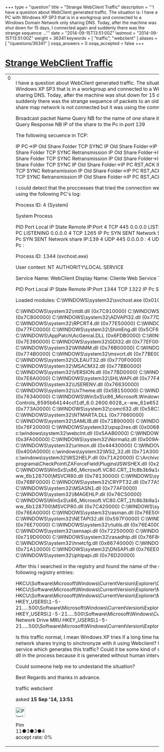+++
type = "question"
title = "Strange WebClient Traffic"
description = '''I have a question about WebClient generated traffic. The situation is: I have a PC with Windows XP SP3 that is in a workgroup and connected to a Windows Domain Network only sharing DNS. Today, after the machine was shut down for 15 days, I connected again and suddenly there was the strange sequence ...'''
date = "2014-09-15T13:51:00Z"
lastmod = "2014-09-15T13:51:00Z"
weight = 36341
keywords = [ "traffic", "webclient" ]
aliases = [ "/questions/36341" ]
osqa_answers = 0
osqa_accepted = false
+++

<div class="headNormal">

# [Strange WebClient Traffic](/questions/36341/strange-webclient-traffic)

</div>

<div id="main-body">

<div id="askform">

<table id="question-table" style="width:100%;"><colgroup><col style="width: 50%" /><col style="width: 50%" /></colgroup><tbody><tr class="odd"><td style="width: 30px; vertical-align: top"><div class="vote-buttons"><span id="post-36341-upvote" class="ajax-command post-vote up" rel="nofollow" title="I like this post (click again to cancel)"> </span><div id="post-36341-score" class="post-score" title="current number of votes">0</div><span id="post-36341-downvote" class="ajax-command post-vote down" rel="nofollow" title="I dont like this post (click again to cancel)"> </span> <span id="favorite-mark" class="ajax-command favorite-mark" rel="nofollow" title="mark/unmark this question as favorite (click again to cancel)"> </span><div id="favorite-count" class="favorite-count"></div></div></td><td><div id="item-right"><div class="question-body"><p>I have a question about WebClient generated traffic. The situation is: I have a PC with Windows XP SP3 that is in a workgroup and connected to a Windows Domain Network only sharing DNS. Today, after the machine was shut down for 15 days, I connected again and suddenly there was the strange sequence of packets to an old share map network (this share map network is not connected but it was using the command net use):</p><p>Broadcast packet Name Query NB for the name of one share it had before (\name) Name Query Response NB IP of the share to the Pc in port 139</p><p>The following secuence in TCP:</p><p>IP PC-&gt;IP Old Share Folder TCP SYNC IP Old Share Folder-&gt;IP PC RST,ACK IP PC-&gt;IP Old Share Folder TCP SYNC Retransmission IP Old Share Folder-&gt;IP PC RST,ACK IP PC-&gt;IP Old Share Folder TCP SYNC Retransmission IP Old Share Folder-&gt;IP PC RST,ACK IP PC-&gt;IP Old Share Folder TCP SYNC IP Old Share Folder-&gt;IP PC RST,ACK IP PC-&gt;IP Old Share Folder TCP SYNC Retransmission IP Old Share Folder-&gt;IP PC RST,ACK IP PC-&gt;IP Old Share Folder TCP SYNC Retransmission IP Old Share Folder-&gt;IP PC RST,ACK</p><p>I could detect that the proccesses that tried the connection were the System and Weblient using the following PC's log:</p><p>Process ID: 4 (System)</p><p>System Process</p><p>PID Port Local IP State Remote IP:Port 4 TCP 445 0.0.0.0 LISTENING 0.0.0.0 4 TCP 139 IP PC LISTENING 0.0.0.0 4 TCP 1265 IP Pc SYN SENT Network Share IP:139 4 TCP 1266 IP Pc SYN SENT Network share IP:139 4 UDP 445 0.0.0.0 <em>:</em> 4 UDP 137 IP PC <em>:</em> 4 UDP 138 IP Pc <em>:</em></p><p>Process ID: 1344 (svchost.exe)</p><p>User context: NT AUTHORITY\LOCAL SERVICE</p><p>Service Name: WebClient Display Name: Cliente Web Service Type: runs in its own process</p><p>PID Port Local IP State Remote IP:Port 1344 TCP 1322 IP Pc SYN SENT Network_Share:80</p><p>Loaded modules: C:\WINDOWS\system32\svchost.exe (0x01000000)</p><p>C:\WINDOWS\system32\ntdll.dll (0x7C910000) C:\WINDOWS\system32\kernel32.dll (0x7C800000) C:\WINDOWS\system32\ADVAPI32.dll (0x77DA0000) C:\WINDOWS\system32\RPCRT4.dll (0x77E50000) C:\WINDOWS\system32\Secur32.dll (0x77FC0000) C:\WINDOWS\system32\ShimEng.dll (0x5CF60000) C:\WINDOWS\AppPatch\AcGenral.DLL (0x6FDB0000) C:\WINDOWS\system32\USER32.dll (0x7E390000) C:\WINDOWS\system32\GDI32.dll (0x77EF0000) C:\WINDOWS\system32\WINMM.dll (0x76B00000) C:\WINDOWS\system32\ole32.dll (0x774B0000) C:\WINDOWS\system32\msvcrt.dll (0x77BE0000) C:\WINDOWS\system32\OLEAUT32.dll (0x770F0000) C:\WINDOWS\system32\MSACM32.dll (0x77BB0000) C:\WINDOWS\system32\VERSION.dll (0x77BD0000) C:\WINDOWS\system32\SHELL32.dll (0x7E6A0000) C:\WINDOWS\system32\SHLWAPI.dll (0x77F40000) C:\WINDOWS\system32\USERENV.dll (0x76630000) C:\WINDOWS\system32\UxTheme.dll (0x5B150000) C:\WINDOWS\system32\IMM32.DLL (0x76340000) C:\WINDOWS\WinSxS\x86_Microsoft.Windows.Common-Controls_6595b64144ccf1df_6.0.2600.6028_x-ww_61e65202\comctl32.dll (0x773A0000) C:\WINDOWS\system32\comctl32.dll (0x58C30000) C:\WINDOWS\system32\NTMARTA.DLL (0x77660000) C:\WINDOWS\system32\SAMLIB.dll (0x71B90000) C:\WINDOWS\system32\WLDAP32.dll (0x76F20000) C:\WINDOWS\system32\xpsp2res.dll (0x00680000) c:\windows\system32\webclnt.dll (0x5AAB0000) C:\WINDOWS\system32\WININET.dll (0x3FA00000) C:\WINDOWS\system32\Normaliz.dll (0x009A0000) C:\WINDOWS\system32\urlmon.dll (0x44430000) C:\WINDOWS\system32\iertutil.dll (0x400A0000) c:\windows\system32\WS2_32.dll (0x71A30000) c:\windows\system32\WS2HELP.dll (0x71A20000) C:\Archivos de programa\CheckPoint\ZAForceField\Plugins\ISWSHEX.dll (0x20CB0000) C:\WINDOWS\WinSxS\x86_Microsoft.VC80.CRT_1fc8b3b9a1e18e3b_8.0.50727.762_x-ww_6b128700\MSVCR80.dll (0x78130000) C:\WINDOWS\system32\WINTRUST.dll (0x76BF0000) C:\WINDOWS\system32\CRYPT32.dll (0x77A50000) C:\WINDOWS\system32\MSASN1.dll (0x77AF0000) C:\WINDOWS\system32\IMAGEHLP.dll (0x76C50000) C:\WINDOWS\WinSxS\x86_Microsoft.VC80.CRT_1fc8b3b9a1e18e3b_8.0.50727.762_x-ww_6b128700\MSVCP80.dll (0x7C420000) C:\WINDOWS\system32\RASAPI32.dll (0x76EA0000) C:\WINDOWS\system32\rasman.dll (0x76E50000) C:\WINDOWS\system32\NETAPI32.dll (0x597F0000) C:\WINDOWS\system32\TAPI32.dll (0x76E70000) C:\WINDOWS\system32\rtutils.dll (0x76E40000) C:\WINDOWS\system32\sensapi.dll (0x72250000) C:\WINDOWS\System32\mswsock.dll (0x719D0000) C:\WINDOWS\system32\rasadhlp.dll (0x76F80000) C:\WINDOWS\system32\hnetcfg.dll (0x66740000) C:\WINDOWS\System32\wshtcpip.dll (0x71A10000) C:\WINDOWS\system32\DNSAPI.dll (0x76EE0000) C:\WINDOWS\system32\iphlpapi.dll (0x76D20000)</p><p>After this I searched in the registry and found the name of the share and the IP in the following registry entries:</p><p>HKCU\Software\Microsoft\Windows\CurrentVersion\Explorer\ComputerDescriptions HKCU\Software\Microsoft\Windows\CurrentVersion\Explorer\Map Network Drive MRU HKCU\Software\Microsoft\Windows\CurrentVersion\Explorer\MountPoints2##ip##name HKEY_USERS\1-5-21.....500\Software\Microsoft\Windows\CurrentVersion\Explorer\ComputerDescriptions HKEY_USERS\1-5-21.....500\Software\Microsoft\Windows\CurrentVersion\Explorer\Map Network Drive MRU HKEY_USERS\1-5-21.....500\Software\Microsoft\Windows\CurrentVersion\Explorer\MountPoints2##ip##name</p><p>Is this traffic normal, I mean Windows XP tries if a long time has passed to refresh old network shares trying to sinchronyze with it using Webclient? Is a parameter of WebClient service which generates this traffic? Could it be some kind of script in the PC or an injected dll in the process because it is generated without human intervention?</p><p>Could someone help me to undestand the situation?</p><p>Best Regards and thanks in advance.</p></div><div id="question-tags" class="tags-container tags"><span class="post-tag tag-link-traffic" rel="tag" title="see questions tagged &#39;traffic&#39;">traffic</span> <span class="post-tag tag-link-webclient" rel="tag" title="see questions tagged &#39;webclient&#39;">webclient</span></div><div id="question-controls" class="post-controls"></div><div class="post-update-info-container"><div class="post-update-info post-update-info-user"><p>asked <strong>15 Sep '14, 13:51</strong></p><img src="https://secure.gravatar.com/avatar/d483adfbcf277a7694953592d06c68b6?s=32&amp;d=identicon&amp;r=g" class="gravatar" width="32" height="32" alt="Pim&#39;s gravatar image" /><p><span>Pim</span><br />
<span class="score" title="11 reputation points">11</span><span title="3 badges"><span class="badge1">●</span><span class="badgecount">3</span></span><span title="3 badges"><span class="silver">●</span><span class="badgecount">3</span></span><span title="4 badges"><span class="bronze">●</span><span class="badgecount">4</span></span><br />
<span class="accept_rate" title="Rate of the user&#39;s accepted answers">accept rate:</span> <span title="Pim has no accepted answers">0%</span></p></div></div><div id="comments-container-36341" class="comments-container"></div><div id="comment-tools-36341" class="comment-tools"></div><div class="clear"></div><div id="comment-36341-form-container" class="comment-form-container"></div><div class="clear"></div></div></td></tr></tbody></table>

</div>

</div>

